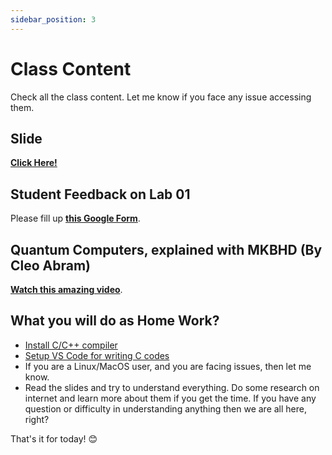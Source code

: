 ```yaml
---
sidebar_position: 3
---
```


# Class Content

Check all the class content. Let me know if you face any issue accessing them.

## Slide

**[Click Here!](https://docs.google.com/presentation/d/132XzZJ_TJoRApwlNeRBnoK9BT9De0u2cD9HEYxWs2kY/edit?usp=sharing)**


## Student Feedback on Lab 01

Please fill up **[this Google Form](https://forms.gle/UkoECT5FWvph9xxDA)**.

## Quantum Computers, explained with MKBHD (By Cleo Abram)

**[Watch this amazing video](https://www.youtube.com/watch?v=e3fz3dqhN44)**.

## What you will do as Home Work?

- [Install C/C++ compiler](https://www.freecodecamp.org/news/how-to-install-c-and-cpp-compiler-on-windows/)
- [Setup VS Code for writing C codes](https://www.freecodecamp.org/news/how-to-write-and-run-c-cpp-code-on-visual-studio-code/)
- If you are a Linux/MacOS user, and you are facing issues, then let me know.
- Read the slides and try to understand everything. Do some research on internet and learn more about them if you get the time. If you have any question or difficulty in understanding anything then we are all here, right? 

That's it for today! 😊 